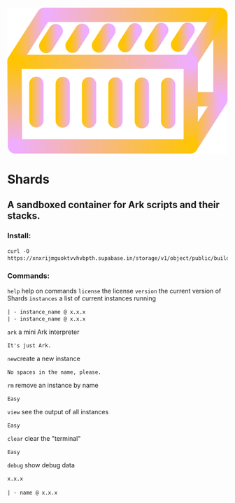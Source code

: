 ![img](https://github.com/spargle/ark/blob/main/shards/.github-shards/container.svg)
# Shards
## A sandboxed container for Ark scripts and their stacks.
### Install:
```
curl -O https://xnxrijmguoktvvhvbpth.supabase.in/storage/v1/object/public/builds/shards_1.5.1.zip
```
### Commands:
`help` help on commands
`license` the license
`version` the current version of Shards
`instances` a list of current instances running
```
| - instance_name @ x.x.x
| - instance_name @ x.x.x
```
`ark` a mini Ark interpreter
```
It's just Ark.
```
`new`create a new instance
```
No spaces in the name, please.
```
`rm` remove an instance by name
```
Easy
```
`view` see the output of all instances
```
Easy
```
`clear` clear the "terminal"
```
Easy
```
`debug` show debug data
```
x.x.x

| - name @ x.x.x
```
